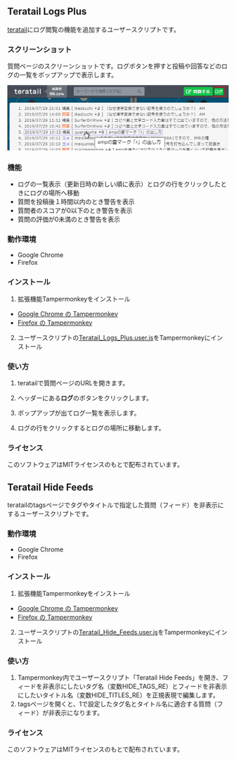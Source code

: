 ## Teratail Logs Plus

[teratail](https://teratail.com/)にログ閲覧の機能を追加するユーザースクリプトです。

### スクリーンショット

質問ページのスクリーンショットです。ログボタンを押すと投稿や回答などのログの一覧をポップアップで表示します。

![screenshot](screenshot.png)

### 機能

- ログの一覧表示（更新日時の新しい順に表示）とログの行をクリックしたときにログの場所へ移動
- 質問を投稿後１時間以内のとき警告を表示
- 質問者のスコアが0以下のとき警告を表示
- 質問の評価が0未満のとき警告を表示

### 動作環境

- Google Chrome
- Firefox

### インストール

1. 拡張機能Tampermonkeyをインストール

- [Google Chrome の Tampermonkey](https://chrome.google.com/webstore/detail/tampermonkey/dhdgffkkebhmkfjojejmpbldmpobfkfo)
- [Firefox の Tampermonkey](https://addons.mozilla.org/ja/firefox/addon/tampermonkey/)

2. ユーザースクリプトの[Teratail_Logs_Plus.user.js](https://github.com/querykuma/Teratail_Logs_Plus/raw/master/Teratail_Logs_Plus.user.js)をTampermonkeyにインストール

### 使い方

1. teratailで質問ページのURLを開きます。

2. ヘッダーにある**ログ**のボタンをクリックします。

3. ポップアップが出てログ一覧を表示します。

4. ログの行をクリックするとログの場所に移動します。

### ライセンス

このソフトウェアはMITライセンスのもとで配布されています。

## Teratail Hide Feeds

teratailのtagsページでタグやタイトルで指定した質問（フィード）を非表示にするユーザースクリプトです。

### 動作環境

- Google Chrome
- Firefox

### インストール

1. 拡張機能Tampermonkeyをインストール

- [Google Chrome の Tampermonkey](https://chrome.google.com/webstore/detail/tampermonkey/dhdgffkkebhmkfjojejmpbldmpobfkfo)
- [Firefox の Tampermonkey](https://addons.mozilla.org/ja/firefox/addon/tampermonkey/)

2. ユーザースクリプトの[Teratail_Hide_Feeds.user.js](https://github.com/querykuma/Teratail_Logs_Plus/raw/master/Teratail_Hide_Feeds.user.js)をTampermonkeyにインストール

### 使い方

1. Tampermonkey内でユーザースクリプト「Teratail Hide Feeds」を開き、フィードを非表示にしたいタグ名（変数HIDE_TAGS_RE）とフィードを非表示にしたいタイトル名（変数HIDE_TITLES_RE）を正規表現で編集します。
2. tagsページを開くと、1で設定したタグ名とタイトル名に適合する質問（フィード）が非表示になります。

### ライセンス

このソフトウェアはMITライセンスのもとで配布されています。
